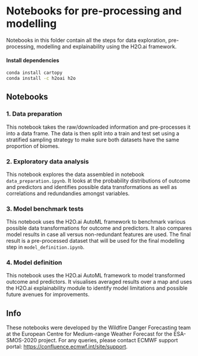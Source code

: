 # Notebooks for pre-processing and modelling

Notebooks in this folder contain all the steps for data exploration, pre-processing, modelling and explainability using the H2O.ai framework. 

#### Install dependencies

```bash
conda install cartopy
conda install -c h2oai h2o
```

## Notebooks

### 1. Data preparation

This notebook takes the raw/downloaded information and pre-processes it into a data frame. The data is then split into a train and test set using a stratified sampling strategy to make sure both datasets have the same proportion of biomes.

### 2. Exploratory data analysis

This notebook explores the data assembled in notebook `data_preparation.ipynb`. It looks at the probability distributions of outcome and predictors and identifies possible data transformations as well as correlations and redundandies amongst variables.

### 3. Model benchmark tests

This notebook uses the H2O.ai AutoML framework to benchmark various possible data transformations for outcome and predictors. It also compares model results in case all versus non-redundant features are used. The final result is a pre-processed dataset that will be used for the final modelling step in `model_definition.ipynb`.

### 4. Model definition

This notebook uses the H2O.ai AutoML framework to model transformed outcome and predictors. It visualises averaged results over a map and uses the H2O.ai explainability module to identify model limitations and possible future avenues for improvements.


## Info

These notebooks were developed by the Wildfire Danger Forecasting team at the European Centre for Medium-range Weather Forecast for the ESA-SMOS-2020 project. For any queries, please contact ECMWF support portal: https://confluence.ecmwf.int/site/support.
